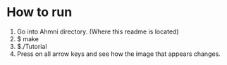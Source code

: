 # How to run
1. Go into Ahmni directory. (Where this readme is located)
2. $ make
3. $./Tutorial
4. Press on all arrow keys and see how the image that appears changes.
